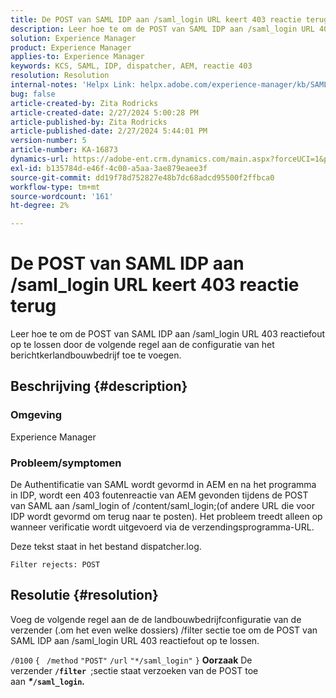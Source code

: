 ```yaml
---
title: De POST van SAML IDP aan /saml_login URL keert 403 reactie terug
description: Leer hoe te om de POST van SAML IDP aan /saml_login URL 403 reactiefout op te lossen.
solution: Experience Manager
product: Experience Manager
applies-to: Experience Manager
keywords: KCS, SAML, IDP, dispatcher, AEM, reactie 403
resolution: Resolution
internal-notes: 'Helpx Link: helpx.adobe.com/experience-manager/kb/SAML-IDP-POST-to-saml-login-url-returns-403-response-AEM-6-x0.html'
bug: false
article-created-by: Zita Rodricks
article-created-date: 2/27/2024 5:00:28 PM
article-published-by: Zita Rodricks
article-published-date: 2/27/2024 5:44:01 PM
version-number: 5
article-number: KA-16873
dynamics-url: https://adobe-ent.crm.dynamics.com/main.aspx?forceUCI=1&pagetype=entityrecord&etn=knowledgearticle&id=83013ab1-91d5-ee11-9079-6045bd006704
exl-id: b135784d-e46f-4c00-a5aa-3ae879eaee3f
source-git-commit: dd19f78d752827e48b7dc68adcd95500f2ffbca0
workflow-type: tm+mt
source-wordcount: '161'
ht-degree: 2%

---
```


# De POST van SAML IDP aan /saml_login URL keert 403 reactie terug


Leer hoe te om de POST van SAML IDP aan /saml_login URL 403 reactiefout op te lossen door de volgende regel aan de configuratie van het berichtkerlandbouwbedrijf toe te voegen.

## Beschrijving {#description}


### Omgeving

Experience Manager

### Probleem/symptomen

De Authentificatie van SAML wordt gevormd in AEM en na het programma in IDP, wordt een 403 foutenreactie van AEM gevonden tijdens de POST van SAML aan /saml_login of /content/saml_login;(of andere URL die voor IDP wordt gevormd om terug naar te posten).
Het probleem treedt alleen op wanneer verificatie wordt uitgevoerd via de verzendingsprogramma-URL.

Deze tekst staat in het bestand dispatcher.log.

`Filter rejects: POST`


## Resolutie {#resolution}


Voeg de volgende regel aan de de landbouwbedrijfconfiguratie van de verzender (.om het even welke dossiers) /filter sectie toe om de POST van SAML IDP aan /saml_login URL 403 reactiefout op te lossen.

`/0100` `{ ` `/method` `"POST"` `/url` `"*/saml_login"` `}`
<b>Oorzaak</b>
De verzender <b>`/filter `</b>;sectie staat verzoeken van de POST toe aan <b>*\**`/saml_login`*.</b>*
